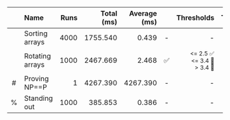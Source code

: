 ||Name|Runs|Total (ms)|Average (ms)||Thresholds|Thresholds|test|noproperty|undefined|format|min|max|mean|median|std deviation|
|:-:|:--|--:|--:|--:|:-:|--:|--:|:-:|:-:|:-:|:-:|--:|--:|--:|--:|--:|
| |Sorting arrays|4000|1755.540|0.439|-|-|-|4000|*|-|0.439bambamarha|0.301|40.485|20.393|0.347|0.660|
| |Rotating arrays|1000|2467.669|2.468|✅|<small><= 2.5 ✅<br><= 3.4 🔶<br> > 3.4 🔴</small>|<small><= 2.5 ✅ 🠴<br><= 3.4 🔶 <br> > 3.4 🔴 </small>|1000|*|-|2.468bambamarha|2.050|5.197|3.624|2.301|0.402|
|#|Proving NP==P|1|4267.390|4267.390|-|-|-|1|*|-|4267.390bambamarha|-|-|-|-|-|
|%|Standing out|1000|385.853|0.386|-|-|-|1000|*|-|0.386bambamarha|0.303|1.328|0.815|0.333|0.114|